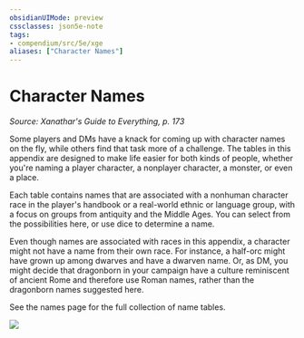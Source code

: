 ```yaml
---
obsidianUIMode: preview
cssclasses: json5e-note
tags:
- compendium/src/5e/xge
aliases: ["Character Names"]
---
```

# Character Names
*Source: Xanathar's Guide to Everything, p. 173* 

Some players and DMs have a knack for coming up with  character names on the fly, while others find that task  more of a challenge. The tables in this appendix are  designed to make life easier for both kinds of people,  whether you're naming a player character, a nonplayer  character, a monster, or even a place.

Each table contains names that are associated with  a nonhuman character race in the player's handbook or a real-world ethnic or language group, with a focus  on groups from antiquity and the Middle Ages. You can select from the possibilities here, or use dice to determine a name.

Even though names are associated with races in this  appendix, a character might not have a name from their  own race. For instance, a half-orc might have grown up  among dwarves and have a dwarven name. Or, as DM,  you might decide that dragonborn in your campaign  have a culture reminiscent of ancient Rome and therefore use Roman names, rather than the dragonborn names suggested here.

See the names page for the full collection of name tables.

![](/3-Mechanics/CLI/books/xanathars-guide-to-everything/img/ab001.webp#center)